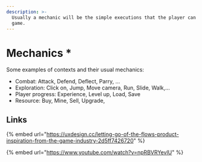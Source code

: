 ```yaml
---
description: >-
  Usually a mechanic will be the simple executions that the player can do in the
  game.
---
```


# Mechanics \*

 Some examples of contexts and their usual mechanics:

* Combat: Attack, Defend, Deflect, Parry, ...
* Exploration: Click on, Jump, Move camera, Run, Slide, Walk,...
* Player progress: Experience, Level up, Load, Save 
* Resource: Buy, Mine, Sell, Upgrade,

## Links

{% embed url="https://uxdesign.cc/letting-go-of-the-flows-product-inspiration-from-the-game-industry-2d5ff7426720" %}

{% embed url="https://www.youtube.com/watch?v=npRBVRYevlU" %}



